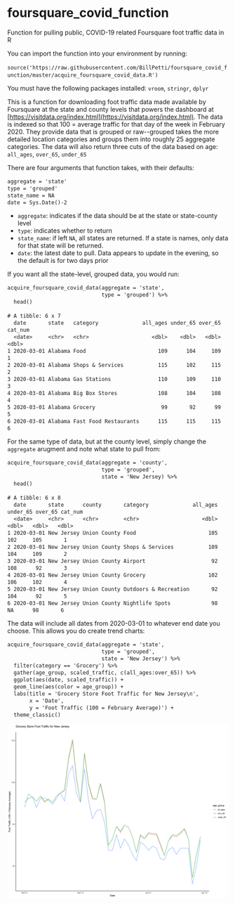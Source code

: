 # foursquare_covid_function
Function for pulling public, COVID-19 related Foursquare foot traffic data in R

You can import the function into your environment by running:

`source('https://raw.githubusercontent.com/BillPetti/foursquare_covid_function/master/acquire_foursquare_covid_data.R')`

You must have the following packages installed: `vroom`, `stringr`, `dplyr`

This is a function for downloading foot traffic data made available by Foursquare at the state and county levels that powers the dashboard at [https://visitdata.org/index.html](https://visitdata.org/index.html). The data is indexed so that 100 = average traffic for that day of the week in February 2020. They provide data that is grouped or raw--grouped takes the more detailed location categories and groups them into roughly 25 aggregate categories. The data will also return three cuts of the data based on age: `all_ages`, `over_65`, `under_65`

There are four arguments that function takes, with their defaults:

```
aggregate = 'state'
type = 'grouped'
state_name = NA
date = Sys.Date()-2
```
- `aggregate`: indicates if the data should be at the state or state-county level
- `type`: indicates whether to return 
- `state_name`: if left `NA`, all states are returned. If a state is names, only data for that state will be returned. 
- `date`: the latest date to pull. Data appears to update in the evening, so the default is for two days prior

If you want all the state-level, grouped data, you would run:

```
acquire_foursquare_covid_data(aggregate = 'state', 
                              type = 'grouped') %>%
  head()
  
# A tibble: 6 x 7
  date       state   category              all_ages under_65 over_65 cat_num
  <date>     <chr>   <chr>                    <dbl>    <dbl>   <dbl>   <dbl>
1 2020-03-01 Alabama Food                       109      104     109       1
2 2020-03-01 Alabama Shops & Services           115      102     115       2
3 2020-03-01 Alabama Gas Stations               110      109     110       3
4 2020-03-01 Alabama Big Box Stores             108      104     108       4
5 2020-03-01 Alabama Grocery                     99       92      99       5
6 2020-03-01 Alabama Fast Food Restaurants      115      115     115       6
```
For the same type of data, but at the county level, simply change the `aggregate` arugment and note what state to pull from:

```
acquire_foursquare_covid_data(aggregate = 'county', 
                              type = 'grouped', 
                              state = 'New Jersey) %>%
  head()
  
# A tibble: 6 x 8
  date       state      county       category              all_ages under_65 over_65 cat_num
  <date>     <chr>      <chr>        <chr>                    <dbl>    <dbl>   <dbl>   <dbl>
1 2020-03-01 New Jersey Union County Food                       105      102     105       1
2 2020-03-01 New Jersey Union County Shops & Services           109      104     109       2
3 2020-03-01 New Jersey Union County Airport                     92      108      92       3
4 2020-03-01 New Jersey Union County Grocery                    102      106     102       4
5 2020-03-01 New Jersey Union County Outdoors & Recreation       92      104      92       5
6 2020-03-01 New Jersey Union County Nightlife Spots             98       NA      98       6
```
The data will include all dates from 2020-03-01 to whatever end date you choose. This allows you do create trend charts:

```
acquire_foursquare_covid_data(aggregate = 'state', 
                              type = 'grouped', 
                              state = 'New Jersey') %>%
  filter(category == 'Grocery') %>%
  gather(age_group, scaled_traffic, c(all_ages:over_65)) %>% 
  ggplot(aes(date, scaled_traffic)) +
  geom_line(aes(color = age_group)) +
  labs(title = 'Grocery Store Foot Traffic for New Jersey\n', 
       x = 'Date', 
       y = 'Foot Traffic (100 = February Average)') +
  theme_classic()
```
![sample chart](https://raw.githubusercontent.com/BillPetti/foursquare_covid_function/master/ex_chart.png "")


 
